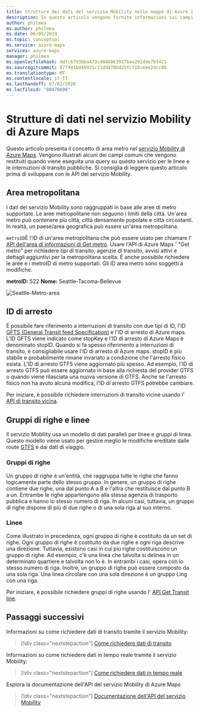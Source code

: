 ```yaml
---
title: Strutture dei dati del servizio Mobility nelle mappe di Azure | Mappe Microsoft Azure
description: In questo articolo vengono fornite informazioni sui campi comuni e sulle strutture di dati restituiti tramite il Microsoft Azure Maps Mobility Services.
author: philmea
ms.author: philmea
ms.date: 06/05/2019
ms.topic: conceptual
ms.service: azure-maps
services: azure-maps
manager: philmea
ms.openlocfilehash: 4dfc6793bba473c4046863937baa292dde7bf421
ms.sourcegitcommit: 877491bd46921c11dd478bd25fc718ceee2dcc08
ms.translationtype: MT
ms.contentlocale: it-IT
ms.lasthandoff: 07/02/2020
ms.locfileid: "80478696"
---
```

# <a name="data-structures-in-azure-maps-mobility-service"></a>Strutture di dati nel servizio Mobility di Azure Maps

Questo articolo presenta il concetto di area metro nel [servizio Mobility di Azure Maps](https://aka.ms/AzureMapsMobilityService). Vengono illustrati alcuni dei campi comuni che vengono restituiti quando viene eseguita una query su questo servizio per le linee e le interruzioni di transito pubbliche. Si consiglia di leggere questo articolo prima di sviluppare con le API del servizio Mobility.

## <a name="metro-area"></a>Area metropolitana

I dati del servizio Mobility sono raggruppati in base alle aree di metro supportate. Le aree metropolitane non seguono i limiti della città. Un'area metro può contenere più città, città densamente popolate e città circostanti. In realtà, un paese/area geografica può essere un'area metropolitana. 

`metroID`È l'ID di un'area metropolitana che può essere usato per chiamare l' [API dell'area di informazioni di Get metro](https://aka.ms/AzureMapsMobilityMetroAreaInfo). Usare l'API di Azure Maps ' "Get metro" per richiedere tipi di transito, agenzie di transito, avvisi attivi e dettagli aggiuntivi per la metropolitana scelta. È anche possibile richiedere le aree e i metroID di metro supportati. Gli ID area metro sono soggetti a modifiche.

**metroID:** 522 **Nome:** Seattle-Tacoma-Bellevue

![Seattle-Metro-area](./media/mobility-service-data-structure/seattle-metro.png)

## <a name="stop-ids"></a>ID di arresto

È possibile fare riferimento a interruzioni di transito con due tipi di ID, l'ID [GFTS (General Transit feed Specification)](http://gtfs.org/) e l'ID di arresto di Azure maps. L'ID GFTS viene indicato come stopKey e l'ID di arresto di Azure Maps è denominato stopID. Quando si fa spesso riferimento a interruzioni di transito, è consigliabile usare l'ID di arresto di Azure maps. stopID è più stabile e probabilmente rimane invariato a condizione che l'arresto fisico esista. L'ID di arresto GTFS viene aggiornato più spesso. Ad esempio, l'ID di arresto GTFS può essere aggiornato in base alla richiesta del provider GTFS o quando viene rilasciata una nuova versione di GTFS. Anche se l'arresto fisico non ha avuto alcuna modifica, l'ID di arresto GTFS potrebbe cambiare.

Per iniziare, è possibile richiedere interruzioni di transito vicine usando l' [API di transito vicina](https://aka.ms/AzureMapsMobilityNearbyTransit).

## <a name="line-groups-and-lines"></a>Gruppi di righe e linee

Il servizio Mobility usa un modello di dati paralleli per linee e gruppi di linea. Questo modello viene usato per gestire meglio le modifiche ereditate dalle route [GTFS](http://gtfs.org/) e dai dati di viaggio.


### <a name="line-groups"></a>Gruppi di righe

Un gruppo di righe è un'entità, che raggruppa tutte le righe che fanno logicamente parte dello stesso gruppo. In genere, un gruppo di righe contiene due righe, una dal punto A a B e l'altra che restituisce dal punto B a un. Entrambe le righe appartengono alla stessa agenzia di trasporto pubblica e hanno lo stesso numero di riga. In alcuni casi, tuttavia, un gruppo di righe dispone di più di due righe o di una sola riga al suo interno.


### <a name="lines"></a>Linee

Come illustrato in precedenza, ogni gruppo di righe è costituito da un set di righe. Ogni gruppo di righe è costituito da due righe e ogni riga descrive una direzione.  Tuttavia, esistono casi in cui più righe costituiscono un gruppo di righe. Ad esempio, c'è una linea che talvolta si delinea in un determinato quartiere e talvolta non lo è. In entrambi i casi, opera con lo stesso numero di riga. Inoltre, un gruppo di righe può essere composto da una sola riga. Una linea circolare con una sola direzione è un gruppo Ling con una riga.

Per iniziare, è possibile richiedere gruppi di righe usando l' [API Get Transit line](https://aka.ms/AzureMapsMobilityTransitLine).


## <a name="next-steps"></a>Passaggi successivi

Informazioni su come richiedere dati di transito tramite il servizio Mobility:

> [!div class="nextstepaction"]
> [Come richiedere dati di transito](how-to-request-transit-data.md)

Informazioni su come richiedere dati in tempo reale tramite il servizio Mobility:

> [!div class="nextstepaction"]
> [Come richiedere dati in tempo reale](how-to-request-real-time-data.md)

Esplora la documentazione dell'API del servizio Mobility di Azure Maps

> [!div class="nextstepaction"]
> [Documentazione dell'API del servizio Mobility](https://aka.ms/AzureMapsMobilityService)
